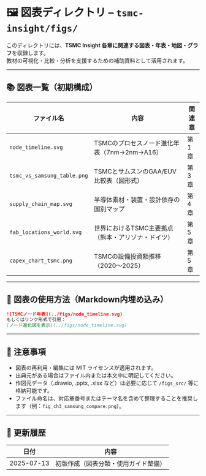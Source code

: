 # 🖼️ 図表ディレクトリ – `tsmc-insight/figs/`

このディレクトリには、**TSMC Insight 各章に関連する図表・年表・地図・グラフ**を収録します。  
教材の可視化・比較・分析を支援するための補助資料として活用されます。

---

## 📚 図表一覧（初期構成）

| ファイル名 | 内容 | 関連章 |
|------------|------|--------|
| `node_timeline.svg` | TSMCのプロセスノード進化年表（7nm→2nm→A16） | 第1章 |
| `tsmc_vs_samsung_table.png` | TSMCとサムスンのGAA/EUV比較表（図形式） | 第3章 |
| `supply_chain_map.svg` | 半導体素材・装置・設計依存の国別マップ | 第4章 |
| `fab_locations_world.svg` | 世界におけるTSMC主要拠点（熊本・アリゾナ・ドイツ） | 第5章 |
| `capex_chart_tsmc.png` | TSMCの設備投資額推移（2020〜2025） | 第5章 |

---

## 🔗 図表の使用方法（Markdown内埋め込み）

```markdown
![TSMCノード年表](../figs/node_timeline.svg)
もしくはリンク形式で引用：
[ノード進化図を表示](../figs/node_timeline.svg)
```

---

## 📝 注意事項

- 図表の再利用・編集には MIT ライセンスが適用されます。
- 出典元がある場合はファイル内または本文中に明記してください。
- 作図元データ（.drawio, .pptx, .xlsx など）は必要に応じて `/figs_src/` 等に格納可能です。
- ファイル命名は、対応章番号またはテーマ名を含めて整理することを推奨します（例：`fig_ch3_samsung_compare.png`）。

---

## 📅 更新履歴

| 日付 | 内容 |
|------|------|
| 2025-07-13 | 初版作成（図表分類・使用ガイド整備） |
